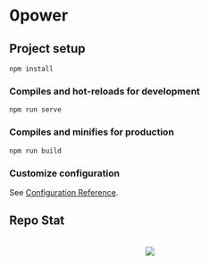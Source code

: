 # 0power

## Project setup
```
npm install
```

### Compiles and hot-reloads for development
```
npm run serve
```

### Compiles and minifies for production
```
npm run build
```

### Customize configuration
See [Configuration Reference](https://cli.vuejs.org/config/).
<h2>Repo Stat</h2>
<p align="center"><br>
<img src="https://github-readme-stats.vercel.app/api/pin/?username=SamuelSam-dev&repo=0power&theme=nord">
</p>
